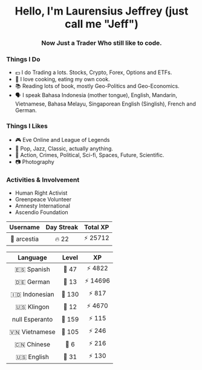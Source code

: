 <h1 align="center">Hello, I'm Laurensius Jeffrey (just call me "Jeff")</h1>
<h3 align="center">Now Just a Trader Who still like to code.</h3>

### Things I Do
- 💵 I do Trading a lots. Stocks, Crypto, Forex, Options and ETFs.
- 🍳 I love cooking, eating my own cook.
- 📚 Reading lots of book, mostly Geo-Politics and Geo-Economics.
- 🗣️ I speak Bahasa Indonesia (mother tongue), English, Mandarin, Vietnamese, Bahasa Melayu, Singaporean English (Singlish), French and German.


### Things I Likes
- 🎮 Eve Online and League of Legends
- 🎵 Pop, Jazz, Classic, actually anything.
- 🎥 Action, Crimes, Political, Sci-fi, Spaces, Future, Scientific.
- 📷 Photography

### Activities & Involvement 
- Human Right Activist
- Greenpeace Volunteer
- Amnesty International
- Ascendio Foundation

<!--START_SECTION:duolingoStats-->
<!-- Automatically generated with https://github.com/centrumek/duolingo-readme-stats-->

| Username | Day Streak | Total XP |
|:---:|:---:|:---:|
| 👤 arcestia | 🔥 22 | ⚡ 25712 |

| Language | Level | XP |
|:---:|:---:|:---:|
| 🇪🇸 Spanish | 👑 47 | ⚡ 4822 |
| 🇩🇪 German | 👑 13 | ⚡ 14696 |
| 🇮🇩 Indonesian | 👑 130 | ⚡ 817 |
| 🇺🇸 Klingon | 👑 12 | ⚡ 4670 |
| null Esperanto | 👑 159 | ⚡ 115 |
| 🇻🇳 Vietnamese | 👑 105 | ⚡ 246 |
| 🇨🇳 Chinese | 👑 6 | ⚡ 216 |
| 🇺🇸 English | 👑 31 | ⚡ 130 |

<!--END_SECTION:duolingoStats-->
